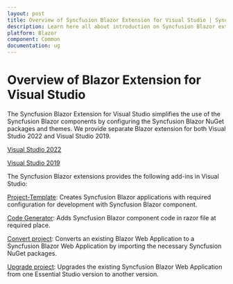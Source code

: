 ```yaml
---
layout: post
title: Overview of Syncfusion Blazor Extension for Visual Studio | Syncfusion
description: Learn here all about introduction on Syncfusion Blazor extension for Visual Studio which made integration ease.
platform: Blazor
component: Common
documentation: ug
---
```


# Overview of Blazor Extension for Visual Studio

The Syncfusion Blazor Extension for Visual Studio simplifies the use of the Syncfusion Blazor components by configuring the Syncfusion Blazor NuGet packages and themes. We provide separate Blazor extension for both Visual Studio 2022 and Visual Studio 2019.

[Visual Studio 2022](https://marketplace.visualstudio.com/items?itemName=SyncfusionInc.BlazorVSExtension)

[Visual Studio 2019](https://marketplace.visualstudio.com/items?itemName=SyncfusionInc.Blazor-Extension)

The Syncfusion Blazor extensions provides the following add-ins in Visual Studio:

[Project-Template](./vs2019-extensions/template-studio):  Creates Syncfusion Blazor applications with required configuration for development with Syncfusion Blazor component.

[Code Generator](./vs2019-extensions/code-generator):  Adds Syncfusion Blazor component code in razor file at required place.

[Convert project](./vs2019-extensions/convert-project):  Converts an existing Blazor Web Application to a Syncfusion Blazor Web Application by importing the necessary Syncfusion NuGet packages.

[Upgrade project](./vs2019-extensions/upgrade-project):  Upgrades the existing Syncfusion Blazor Web Application from one Essential Studio version to another version.